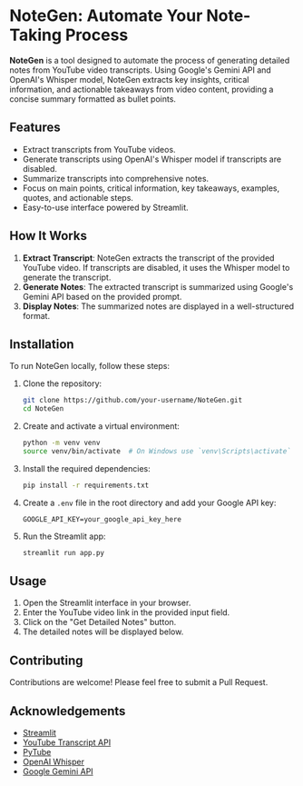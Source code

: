 # NoteGen: Automate Your Note-Taking Process

**NoteGen** is a tool designed to automate the process of generating detailed notes from YouTube video transcripts. Using Google's Gemini API and OpenAI's Whisper model, NoteGen extracts key insights, critical information, and actionable takeaways from video content, providing a concise summary formatted as bullet points.

## Features

- Extract transcripts from YouTube videos.
- Generate transcripts using OpenAI's Whisper model if transcripts are disabled.
- Summarize transcripts into comprehensive notes.
- Focus on main points, critical information, key takeaways, examples, quotes, and actionable steps.
- Easy-to-use interface powered by Streamlit.

## How It Works

1. **Extract Transcript**: NoteGen extracts the transcript of the provided YouTube video. If transcripts are disabled, it uses the Whisper model to generate the transcript.
2. **Generate Notes**: The extracted transcript is summarized using Google's Gemini API based on the provided prompt.
3. **Display Notes**: The summarized notes are displayed in a well-structured format.



## Installation

To run NoteGen locally, follow these steps:

1. Clone the repository:
    ```bash
    git clone https://github.com/your-username/NoteGen.git
    cd NoteGen
    ```

2. Create and activate a virtual environment:
    ```bash
    python -m venv venv
    source venv/bin/activate  # On Windows use `venv\Scripts\activate`
    ```

3. Install the required dependencies:
    ```bash
    pip install -r requirements.txt
    ```

4. Create a `.env` file in the root directory and add your Google API key:
    ```
    GOOGLE_API_KEY=your_google_api_key_here
    ```

5. Run the Streamlit app:
    ```bash
    streamlit run app.py
    ```

## Usage

1. Open the Streamlit interface in your browser.
2. Enter the YouTube video link in the provided input field.
3. Click on the "Get Detailed Notes" button.
4. The detailed notes will be displayed below.

## Contributing

Contributions are welcome! Please feel free to submit a Pull Request.

## Acknowledgements

- [Streamlit](https://streamlit.io/)
- [YouTube Transcript API](https://github.com/jdepoix/youtube-transcript-api)
- [PyTube](https://github.com/pytube/pytube)
- [OpenAI Whisper](https://github.com/openai/whisper)
- [Google Gemini API](https://ai.google/tools/)
